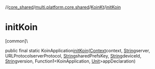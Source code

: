 //[core_shared](../../../index.md)/[multi.platform.core.shared](../index.md)/[KoinKt](index.md)/[initKoin](init-koin.md)

# initKoin

[common]\

public final static KoinApplication[initKoin](init-koin.md)([Context](../-context/index.md)context, [String](https://developer.android.com/reference/kotlin/java/lang/String.html)server, URLProtocolserverProtocol, [String](https://developer.android.com/reference/kotlin/java/lang/String.html)sharedPrefsKey, [String](https://developer.android.com/reference/kotlin/java/lang/String.html)deviceId, [String](https://developer.android.com/reference/kotlin/java/lang/String.html)version, Function1&lt;KoinApplication, [Unit](https://kotlinlang.org/api/latest/jvm/stdlib/kotlin/-unit/index.html)&gt;appDeclaration)
